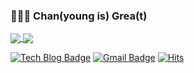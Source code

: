 ### 👨🏼‍💻 **Chan**(young is) **Grea**(t)

<a href="https://github.com/anuraghazra/github-readme-stats">
  <img align="center" src="https://github-readme-stats.vercel.app/api?username=changrea&count_private=true&hide=stars,prs&theme=radical" />
  <img align="center" src="https://github-readme-stats.vercel.app/api/top-langs/?username=changrea&layout=compact" />
</a>

[![Tech Blog Badge](http://img.shields.io/badge/-Tech%20blog-black?style=flat-square&logo=github&link=htpps://changrea.io/)](https://changrea.io/)  [![Gmail Badge](https://img.shields.io/badge/Gmail-d14836?style=flat-square&logo=Gmail&logoColor=white&link=mailto:k3933525@gmail.com)](mailto:k3933525@gmail.com) [![Hits](https://hits.seeyoufarm.com/api/count/incr/badge.svg?url=https%3A%2F%2Fgithub.com%2Fchangrea&count_bg=%2379C83D&title_bg=%2311A400&icon=&icon_color=%23E7E7E7&title=visit&edge_flat=false)](https://hits.seeyoufarm.com)


